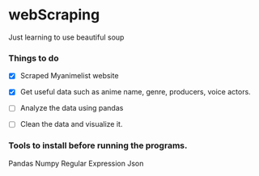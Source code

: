# webScraping

Just learning to use beautiful soup

### Things to do
* [x] Scraped Myanimelist website
* [x] Get useful data such as anime name, genre, producers, voice actors.
* [ ] Analyze the data using pandas
* [ ] Clean the data and visualize it.


### Tools to install before running the programs.

Pandas
Numpy
Regular Expression
Json


